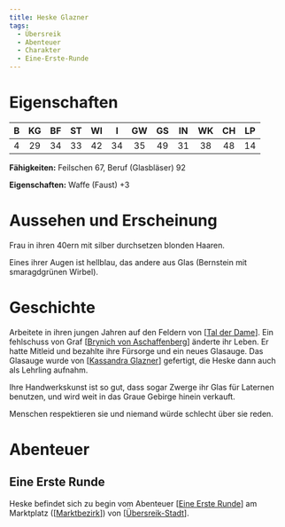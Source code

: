 ```yaml
---
title: Heske Glazner
tags:
  - Übersreik
  - Abenteuer
  - Charakter
  - Eine-Erste-Runde
---
```


# Eigenschaften

|   B   |  KG   |  BF   |  ST   |  WI   |   I   |  GW   |  GS   |  IN   |  WK   |  CH   |  LP   |
| :---: | :---: | :---: | :---: | :---: | :---: | :---: | :---: | :---: | :---: | :---: | :---: |
|   4   |  29   |  34   |  33   |  42   |  34   |  35   |  49   |  31   |  38   |  48   |  14   |

**Fähigkeiten:** Feilschen 67, Beruf (Glasbläser) 92

**Eigenschaften:** Waffe (Faust) +3

# Aussehen und Erscheinung
Frau in ihren 40ern mit silber durchsetzen blonden Haaren.

Eines ihrer Augen ist hellblau, das andere aus Glas (Bernstein mit smaragdgrünen Wirbel).

# Geschichte
Arbeitete in ihren jungen Jahren auf den Feldern von [[Tal der Dame]]. Ein fehlschuss von Graf [[Brynich von Aschaffenberg]] änderte ihr Leben. Er hatte Mitleid und bezahlte ihre Fürsorge und ein neues Glasauge. Das Glasauge wurde von [[Kassandra Glazner]] gefertigt, die Heske dann auch als Lehrling aufnahm.

Ihre Handwerkskunst ist so gut, dass sogar Zwerge ihr Glas für Laternen benutzen, und wird weit in das Graue Gebirge hinein verkauft.

Menschen respektieren sie und niemand würde schlecht über sie reden. 


# Abenteuer

## Eine Erste Runde
Heske befindet sich zu begin vom Abenteuer [[Eine Erste Runde]] am Marktplatz ([[Marktbezirk]]) von [[Übersreik-Stadt]].

[//begin]: # "Autogenerated link references for markdown compatibility"
[Tal der Dame]: <../Orte/Übersreik-Grafschaft/Tal der Dame.md> "Baronie des Tals der Dame"
[Brynich von Aschaffenberg]: <Brynich von Aschaffenberg.md> "Graf Brynich von Aschaffenberg"
[Kassandra Glazner]: <Kassandra Glazner.md> "Kassandra Glazner"
[Eine Erste Runde]: <../Abenteuer/Eine Erste Runde.md> "Eine Erste Runde"
[Marktbezirk]: ../Orte/Übersreik-Stadt/Marktbezirk.md "Marktbezirk"
[Übersreik-Stadt]: ../Orte/Übersreik-Stadt/Übersreik-Stadt.md "Übersreik (Stadt)"
[//end]: # "Autogenerated link references"